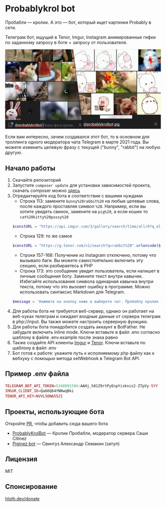 # Probablykrol bot

Пробабли — кролик. А это — бот, который ищет картинки Probably в сети. 

Телеграм бот, ищущий в Tenor, Imgur, Instagram анимированные гифки по заданному запросу в боте + запросу от пользователя.

![banner](./bot_banner.png)

Если вам интересно, зачем создавался этот бот, то в основном для троллинга одного модератора чата Telegram в марте 2021 года. Вы можете изменить целевую фразу с текущей ("bunny", "rabbit") на любую другую.

## Начало работы

1. Скачайте репозиторий
2. Запустите `composer update` для установки зависимостей проекта, скачать composer можно [здесь](https://getcomposer.org/download/)
3. Отредактируйте код бота в соответствии с вашими нуждами
   - Строка 113: замените `bunny%20rabbit%20` на любые целевые слова, после каждого проставляя символ `%20`. Например, если вы хотите увидеть свинок, замените на `pig%20`, а если кошек то `cat%20kitty%20pussy%20`
   ```php
   $constURL = "https://api.imgur.com/3/gallery/search/time/all/0?q_all=bunny%20rabbit%20".urlencode($queryText)."&q_type=anigif";
   ```
   - Строка 129: то же самое
   ```php
   $constURL = "https://g.tenor.com/v1/search?q=rabbit%20".urlencode($queryText)."&limit=50&key=".$key;
   ```
   - Строки 157-168: Получение из Instagram отключено, потому что вызывало баги. Вы можете самостоятельно включить эту секцию, если разбираетесь в PHP
   - Строка 173: это сообщение увидит пользователь, если напишет в личные сообщения боту. Замените текст внутри кавычек. Избегайте использования символа одинарная кавычка внутри текста, потому что это вызовет ошибку в программе. Можно использовать синтаксис Markdown для Telegram.
   ```php
   $message = 'Нажмите на кнопку ниже и выберете чат. Пробаблу кролик 🐰';
   ```
4. Для работы бота не требуется веб-сервер, однако он работает на веб-хуках телеграм и ожидает входные данные от сервера телеграм в php://input. Вы также можете настроить серверную функцию.
5. Для работы бота понадобится создать аккаунт в BotFather. Не забудьте включить inline mode. Ключи вставьте в файл .env согласно шаблону в файле .env.example после знака равно
6. Также создайте API клиенты [Imgur](https://api.imgur.com/oauth2/addclient) и [Tenor](https://tenor.com/developer/dashboard). Ключи вставьте по шаблону в файл .env
7. Бот готов к работе: укажите путь к исполняемому php файлу как к вебхуку с помощью метода setWebhook в Telegram Bot API.

## Пример .env файла

```php
TELEGRAM_BOT_API_TOKEN=5348991594:AAHj_h81Z9rtPyEnpYisknis2-ZTpVy-SYY
IMGUR_CLIENT_ID=Qa66Q64YNHwqBki
TENOR_API_KEY=NVVL5ONA552I
```

## Проекты, использующие бота

Откройте [PR](https://github.com/VityaSchel/probablykrol-bot/fork), чтобы добавить сюда вашего бота

- [ProbablyKrolBot](https://t.me/probablykrolbot) — Кролик Пробабли, модератор сервера Саши Citinez
- [Piginez bot](https://t.me/piginezbot) — Свинтуз Александр Семакин (затуп)

## Лицензия

MIT

## Спонсирование

[hloth.dev/donate](https://hloth.dev/donate)